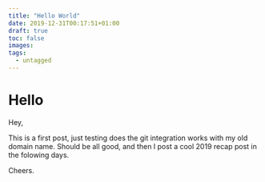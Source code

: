 ```yaml
---
title: "Hello World"
date: 2019-12-31T00:17:51+01:00
draft: true
toc: false
images:
tags: 
  - untagged
---
```



# Hello

Hey,

This is a first post, just testing does the git integration works with my old
domain name. Should be all good, and then I post a cool 2019 recap post in the
folowing days.

Cheers.
